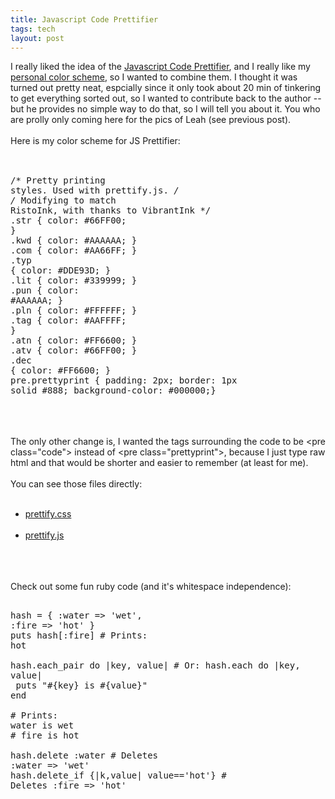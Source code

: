 ```yaml
---
title: Javascript Code Prettifier
tags: tech
layout: post
---
```

I really liked the idea of the <a href="http://google-code-prettify.googlecode.com/svn/trunk/README.html">Javascript Code Prettifier</a>, and I really like my <a href="http://www.fuzzymonk.com/svn/settings/vim/vimfiles/colors/ristoink.vim">personal color scheme</a>, so I wanted to combine them.  I thought it was turned out pretty neat, espcially since it only took about 20 min of tinkering to get everything sorted out, so I wanted to contribute back to the author -- but he provides no simple way to do that, so I will tell you about it. You who are prolly only coming here for the pics of Leah (see previous post).<br /><br />Here is my color scheme for JS Prettifier:<br /><br /><pre class="sh_css"><br />/* Pretty printing styles. Used with prettify.js. */<br />/* Modifying to match RistoInk, with thanks to VibrantInk */<br />.str { color: #66FF00; }<br />.kwd { color: #AAAAAA; }<br />.com { color: #AA66FF; }<br />.typ { color: #DDE93D; }<br />.lit { color: #339999; }<br />.pun { color: #AAAAAA; }<br />.pln { color: #FFFFFF; }<br />.tag { color: #AAFFFF; }<br />.atn { color: #FF6600; }<br />.atv { color: #66FF00; }<br />.dec { color: #FF6600; }<br />pre.prettyprint { padding: 2px; border: 1px solid #888; background-color: #000000;}<br /></pre><br /><br /><br />The only other change is, I wanted the tags surrounding the code to be &lt;pre class="code"&gt; instead of &lt;pre class="prettyprint"&gt;, because I just type raw html and that would be shorter and easier to remember (at least for me).<br /><br />You can see those files directly: <br /><ul><br /><li><a href="http://www.fuzzymonk.com/styles/prettify.css">prettify.css</a></li><br /><li><a href="http://www.fuzzymonk.com/js/prettify.js">prettify.js</a></li><br /></ul><br /><br />Check out some fun ruby code (and it's whitespace independence):<br /><pre class="code"><br />hash = { :water => 'wet', :fire => 'hot' }<br />puts hash[:fire] # Prints:  hot<br /><br />hash.each_pair do |key, value| # Or:  hash.each do |key, value|<br />       puts "#{key} is #{value}"<br />end<br /><br /># Prints:  water is wet<br />#          fire is hot<br /><br />hash.delete :water # Deletes :water => 'wet'<br />hash.delete_if {|k,value| value=='hot'} # Deletes :fire => 'hot'<br /></pre>
